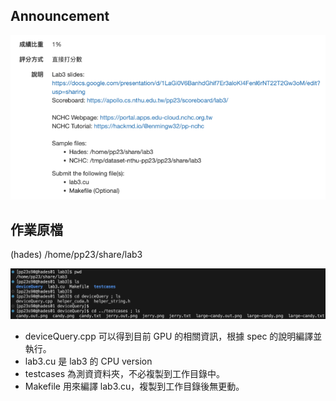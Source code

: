 ## Announcement
![announcement](/labs/lab3%20CUDA%20Basic/images/announcement.png)
## 作業原檔
(hades) /home/pp23/share/lab3

![source](/labs/lab3%20CUDA%20Basic/images/source.png)
- deviceQuery.cpp 可以得到目前 GPU 的相關資訊，根據 spec 的說明編譯並執行。
- lab3.cu 是 lab3 的 CPU version
- testcases 為測資資料夾，不必複製到工作目錄中。
- Makefile 用來編譯 lab3.cu，複製到工作目錄後無更動。
